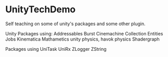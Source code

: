 # UnityTechDemo
Self teaching on some of unity's packages and some other plugin.

Unity Packages using:
Addressables
Burst
Cinemachine
Collection
Entities
Jobs
Kinematica
Mathametics 
unity physics, havok physics
Shadergraph


Packages using
UniTask
UniRx
ZLogger
ZString

